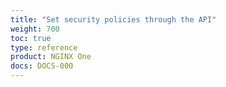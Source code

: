 ```yaml
---
title: "Set security policies through the API"
weight: 700
toc: true
type: reference
product: NGINX One
docs: DOCS-000
---
```



